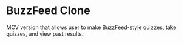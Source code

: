 # BuzzFeed Clone
MCV version that allows user to make BuzzFeed-style quizzes, take quizzes, and view past results.